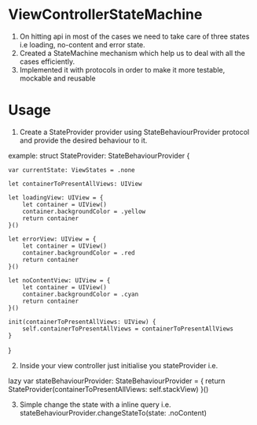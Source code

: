 # ViewControllerStateMachine

1. On hitting api in most of the cases we need to take care of three states i.e loading, no-content and error state.
2. Created a StateMachine mechanism which help us to deal with all the cases efficiently.
3. Implemented it with protocols in order to make it more testable, mockable and reusable

# Usage
1. Create a StateProvider provider using StateBehaviourProvider protocol and provide the desired behaviour to it.

example: 
struct StateProvider: StateBehaviourProvider {
    
    var currentState: ViewStates = .none
    
    let containerToPresentAllViews: UIView
    
    let loadingView: UIView = {
        let container = UIView()
        container.backgroundColor = .yellow
        return container
    }()
    
    let errorView: UIView = {
        let container = UIView()
        container.backgroundColor = .red
        return container
    }()
    
    let noContentView: UIView = {
        let container = UIView()
        container.backgroundColor = .cyan
        return container
    }()
    
    init(containerToPresentAllViews: UIView) {
        self.containerToPresentAllViews = containerToPresentAllViews
    }
    
}

2. Inside your view controller just initialise you stateProvider i.e. 

lazy var stateBehaviourProvider: StateBehaviourProvider = {
        return StateProvider(containerToPresentAllViews: self.stackView)
    }()
    
3. Simple change the state with a inline query i.e. stateBehaviourProvider.changeStateTo(state: .noContent)
